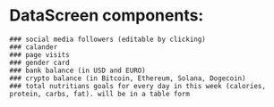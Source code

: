 # DataScreen components:

    ### social media followers (editable by clicking)
    ### calander
    ### page visits
    ### gender card
    ### bank balance (in USD and EURO)
    ### crypto balance (in Bitcoin, Ethereum, Solana, Dogecoin)
    ### total nutritians goals for every day in this week (calories, protein, carbs, fat). will be in a table form
